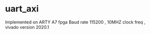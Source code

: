 # uart_axi
Implemented on ARTY A7 fpga 
Baud rate 115200 , 10MHZ clock freq , vivado version 2020.1
